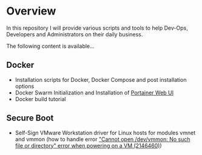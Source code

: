 # Overview
In this repository I will provide various scripts and tools to help Dev-Ops, Developers and Administrators on their daily business.

The following content is available...

## Docker
- Installation scripts for Docker, Docker Compose and post installation options
- Docker Swarm Initialization and Installation of [Portainer Web UI](https://portainer.io)
- Docker build tutorial

## Secure Boot
- Self-Sign VMware Workstation driver for Linux hosts for modules vmnet and vmmon (how to handle error ["Cannot open /dev/vmmon: No such file or directory" error when powering on a VM (2146460)](https://kb.vmware.com/s/article/2146460))